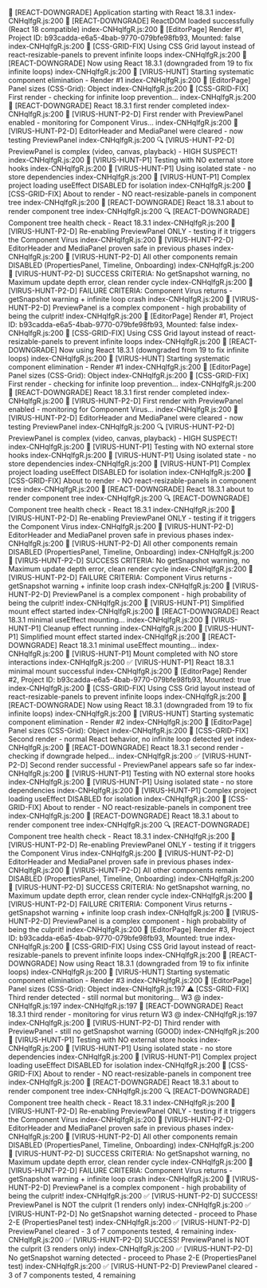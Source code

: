🚨 [REACT-DOWNGRADE] Application starting with React 18.3.1
index-CNHqlfgR.js:200 🚨 [REACT-DOWNGRADE] ReactDOM loaded successfully (React 18 compatible)
index-CNHqlfgR.js:200 🎯 [EditorPage] Render #1, Project ID: b93cadda-e6a5-4bab-9770-079bfe98fb93, Mounted: false
index-CNHqlfgR.js:200 🔧 [CSS-GRID-FIX] Using CSS Grid layout instead of react-resizable-panels to prevent infinite loops
index-CNHqlfgR.js:200 🚨 [REACT-DOWNGRADE] Now using React 18.3.1 (downgraded from 19 to fix infinite loops)
index-CNHqlfgR.js:200 🦠 [VIRUS-HUNT] Starting systematic component elimination - Render #1
index-CNHqlfgR.js:200 🎯 [EditorPage] Panel sizes (CSS-Grid): Object
index-CNHqlfgR.js:200 🔧 [CSS-GRID-FIX] First render - checking for infinite loop prevention...
index-CNHqlfgR.js:200 🚨 [REACT-DOWNGRADE] React 18.3.1 first render completed
index-CNHqlfgR.js:200 🦠 [VIRUS-HUNT-P2-D] First render with PreviewPanel enabled - monitoring for Component Virus...
index-CNHqlfgR.js:200 🦠 [VIRUS-HUNT-P2-D] EditorHeader and MediaPanel were cleared - now testing PreviewPanel
index-CNHqlfgR.js:200 🔍 [VIRUS-HUNT-P2-D] PreviewPanel is complex (video, canvas, playback) - HIGH SUSPECT!
index-CNHqlfgR.js:200 🦠 [VIRUS-HUNT-P1] Testing with NO external store hooks
index-CNHqlfgR.js:200 🦠 [VIRUS-HUNT-P1] Using isolated state - no store dependencies
index-CNHqlfgR.js:200 🦠 [VIRUS-HUNT-P1] Complex project loading useEffect DISABLED for isolation
index-CNHqlfgR.js:200 🚀 [CSS-GRID-FIX] About to render - NO react-resizable-panels in component tree
index-CNHqlfgR.js:200 🚀 [REACT-DOWNGRADE] React 18.3.1 about to render component tree
index-CNHqlfgR.js:200 🔍 [REACT-DOWNGRADE] Component tree health check - React 18.3.1
index-CNHqlfgR.js:200 🦠 [VIRUS-HUNT-P2-D] Re-enabling PreviewPanel ONLY - testing if it triggers the Component Virus
index-CNHqlfgR.js:200 🦠 [VIRUS-HUNT-P2-D] EditorHeader and MediaPanel proven safe in previous phases
index-CNHqlfgR.js:200 🦠 [VIRUS-HUNT-P2-D] All other components remain DISABLED (PropertiesPanel, Timeline, Onboarding)
index-CNHqlfgR.js:200 🦠 [VIRUS-HUNT-P2-D] SUCCESS CRITERIA: No getSnapshot warning, no Maximum update depth error, clean render cycle
index-CNHqlfgR.js:200 🦠 [VIRUS-HUNT-P2-D] FAILURE CRITERIA: Component Virus returns - getSnapshot warning + infinite loop crash
index-CNHqlfgR.js:200 🦠 [VIRUS-HUNT-P2-D] PreviewPanel is a complex component - high probability of being the culprit!
index-CNHqlfgR.js:200 🎯 [EditorPage] Render #1, Project ID: b93cadda-e6a5-4bab-9770-079bfe98fb93, Mounted: false
index-CNHqlfgR.js:200 🔧 [CSS-GRID-FIX] Using CSS Grid layout instead of react-resizable-panels to prevent infinite loops
index-CNHqlfgR.js:200 🚨 [REACT-DOWNGRADE] Now using React 18.3.1 (downgraded from 19 to fix infinite loops)
index-CNHqlfgR.js:200 🦠 [VIRUS-HUNT] Starting systematic component elimination - Render #1
index-CNHqlfgR.js:200 🎯 [EditorPage] Panel sizes (CSS-Grid): Object
index-CNHqlfgR.js:200 🔧 [CSS-GRID-FIX] First render - checking for infinite loop prevention...
index-CNHqlfgR.js:200 🚨 [REACT-DOWNGRADE] React 18.3.1 first render completed
index-CNHqlfgR.js:200 🦠 [VIRUS-HUNT-P2-D] First render with PreviewPanel enabled - monitoring for Component Virus...
index-CNHqlfgR.js:200 🦠 [VIRUS-HUNT-P2-D] EditorHeader and MediaPanel were cleared - now testing PreviewPanel
index-CNHqlfgR.js:200 🔍 [VIRUS-HUNT-P2-D] PreviewPanel is complex (video, canvas, playback) - HIGH SUSPECT!
index-CNHqlfgR.js:200 🦠 [VIRUS-HUNT-P1] Testing with NO external store hooks
index-CNHqlfgR.js:200 🦠 [VIRUS-HUNT-P1] Using isolated state - no store dependencies
index-CNHqlfgR.js:200 🦠 [VIRUS-HUNT-P1] Complex project loading useEffect DISABLED for isolation
index-CNHqlfgR.js:200 🚀 [CSS-GRID-FIX] About to render - NO react-resizable-panels in component tree
index-CNHqlfgR.js:200 🚀 [REACT-DOWNGRADE] React 18.3.1 about to render component tree
index-CNHqlfgR.js:200 🔍 [REACT-DOWNGRADE] Component tree health check - React 18.3.1
index-CNHqlfgR.js:200 🦠 [VIRUS-HUNT-P2-D] Re-enabling PreviewPanel ONLY - testing if it triggers the Component Virus
index-CNHqlfgR.js:200 🦠 [VIRUS-HUNT-P2-D] EditorHeader and MediaPanel proven safe in previous phases
index-CNHqlfgR.js:200 🦠 [VIRUS-HUNT-P2-D] All other components remain DISABLED (PropertiesPanel, Timeline, Onboarding)
index-CNHqlfgR.js:200 🦠 [VIRUS-HUNT-P2-D] SUCCESS CRITERIA: No getSnapshot warning, no Maximum update depth error, clean render cycle
index-CNHqlfgR.js:200 🦠 [VIRUS-HUNT-P2-D] FAILURE CRITERIA: Component Virus returns - getSnapshot warning + infinite loop crash
index-CNHqlfgR.js:200 🦠 [VIRUS-HUNT-P2-D] PreviewPanel is a complex component - high probability of being the culprit!
index-CNHqlfgR.js:200 🦠 [VIRUS-HUNT-P1] Simplified mount effect started
index-CNHqlfgR.js:200 🚨 [REACT-DOWNGRADE] React 18.3.1 minimal useEffect mounting...
index-CNHqlfgR.js:200 🦠 [VIRUS-HUNT-P1] Cleanup effect running
index-CNHqlfgR.js:200 🦠 [VIRUS-HUNT-P1] Simplified mount effect started
index-CNHqlfgR.js:200 🚨 [REACT-DOWNGRADE] React 18.3.1 minimal useEffect mounting...
index-CNHqlfgR.js:200 🦠 [VIRUS-HUNT-P1] Mount completed with NO store interactions
index-CNHqlfgR.js:200 ✅ [VIRUS-HUNT-P1] React 18.3.1 minimal mount successful
index-CNHqlfgR.js:200 🎯 [EditorPage] Render #2, Project ID: b93cadda-e6a5-4bab-9770-079bfe98fb93, Mounted: true
index-CNHqlfgR.js:200 🔧 [CSS-GRID-FIX] Using CSS Grid layout instead of react-resizable-panels to prevent infinite loops
index-CNHqlfgR.js:200 🚨 [REACT-DOWNGRADE] Now using React 18.3.1 (downgraded from 19 to fix infinite loops)
index-CNHqlfgR.js:200 🦠 [VIRUS-HUNT] Starting systematic component elimination - Render #2
index-CNHqlfgR.js:200 🎯 [EditorPage] Panel sizes (CSS-Grid): Object
index-CNHqlfgR.js:200 🔧 [CSS-GRID-FIX] Second render - normal React behavior, no infinite loop detected yet
index-CNHqlfgR.js:200 🚨 [REACT-DOWNGRADE] React 18.3.1 second render - checking if downgrade helped...
index-CNHqlfgR.js:200 ✅ [VIRUS-HUNT-P2-D] Second render successful - PreviewPanel appears safe so far
index-CNHqlfgR.js:200 🦠 [VIRUS-HUNT-P1] Testing with NO external store hooks
index-CNHqlfgR.js:200 🦠 [VIRUS-HUNT-P1] Using isolated state - no store dependencies
index-CNHqlfgR.js:200 🦠 [VIRUS-HUNT-P1] Complex project loading useEffect DISABLED for isolation
index-CNHqlfgR.js:200 🚀 [CSS-GRID-FIX] About to render - NO react-resizable-panels in component tree
index-CNHqlfgR.js:200 🚀 [REACT-DOWNGRADE] React 18.3.1 about to render component tree
index-CNHqlfgR.js:200 🔍 [REACT-DOWNGRADE] Component tree health check - React 18.3.1
index-CNHqlfgR.js:200 🦠 [VIRUS-HUNT-P2-D] Re-enabling PreviewPanel ONLY - testing if it triggers the Component Virus
index-CNHqlfgR.js:200 🦠 [VIRUS-HUNT-P2-D] EditorHeader and MediaPanel proven safe in previous phases
index-CNHqlfgR.js:200 🦠 [VIRUS-HUNT-P2-D] All other components remain DISABLED (PropertiesPanel, Timeline, Onboarding)
index-CNHqlfgR.js:200 🦠 [VIRUS-HUNT-P2-D] SUCCESS CRITERIA: No getSnapshot warning, no Maximum update depth error, clean render cycle
index-CNHqlfgR.js:200 🦠 [VIRUS-HUNT-P2-D] FAILURE CRITERIA: Component Virus returns - getSnapshot warning + infinite loop crash
index-CNHqlfgR.js:200 🦠 [VIRUS-HUNT-P2-D] PreviewPanel is a complex component - high probability of being the culprit!
index-CNHqlfgR.js:200 🎯 [EditorPage] Render #3, Project ID: b93cadda-e6a5-4bab-9770-079bfe98fb93, Mounted: true
index-CNHqlfgR.js:200 🔧 [CSS-GRID-FIX] Using CSS Grid layout instead of react-resizable-panels to prevent infinite loops
index-CNHqlfgR.js:200 🚨 [REACT-DOWNGRADE] Now using React 18.3.1 (downgraded from 19 to fix infinite loops)
index-CNHqlfgR.js:200 🦠 [VIRUS-HUNT] Starting systematic component elimination - Render #3
index-CNHqlfgR.js:200 🎯 [EditorPage] Panel sizes (CSS-Grid): Object
index-CNHqlfgR.js:197 ⚠️ [CSS-GRID-FIX] Third render detected - still normal but monitoring...
W3 @ index-CNHqlfgR.js:197
index-CNHqlfgR.js:197 🚨 [REACT-DOWNGRADE] React 18.3.1 third render - monitoring for virus return
W3 @ index-CNHqlfgR.js:197
index-CNHqlfgR.js:200 🦠 [VIRUS-HUNT-P2-D] Third render with PreviewPanel - still no getSnapshot warning (GOOD)
index-CNHqlfgR.js:200 🦠 [VIRUS-HUNT-P1] Testing with NO external store hooks
index-CNHqlfgR.js:200 🦠 [VIRUS-HUNT-P1] Using isolated state - no store dependencies
index-CNHqlfgR.js:200 🦠 [VIRUS-HUNT-P1] Complex project loading useEffect DISABLED for isolation
index-CNHqlfgR.js:200 🚀 [CSS-GRID-FIX] About to render - NO react-resizable-panels in component tree
index-CNHqlfgR.js:200 🚀 [REACT-DOWNGRADE] React 18.3.1 about to render component tree
index-CNHqlfgR.js:200 🔍 [REACT-DOWNGRADE] Component tree health check - React 18.3.1
index-CNHqlfgR.js:200 🦠 [VIRUS-HUNT-P2-D] Re-enabling PreviewPanel ONLY - testing if it triggers the Component Virus
index-CNHqlfgR.js:200 🦠 [VIRUS-HUNT-P2-D] EditorHeader and MediaPanel proven safe in previous phases
index-CNHqlfgR.js:200 🦠 [VIRUS-HUNT-P2-D] All other components remain DISABLED (PropertiesPanel, Timeline, Onboarding)
index-CNHqlfgR.js:200 🦠 [VIRUS-HUNT-P2-D] SUCCESS CRITERIA: No getSnapshot warning, no Maximum update depth error, clean render cycle
index-CNHqlfgR.js:200 🦠 [VIRUS-HUNT-P2-D] FAILURE CRITERIA: Component Virus returns - getSnapshot warning + infinite loop crash
index-CNHqlfgR.js:200 🦠 [VIRUS-HUNT-P2-D] PreviewPanel is a complex component - high probability of being the culprit!
index-CNHqlfgR.js:200 ✅ [VIRUS-HUNT-P2-D] SUCCESS! PreviewPanel is NOT the culprit (1 renders only)
index-CNHqlfgR.js:200 ✅ [VIRUS-HUNT-P2-D] No getSnapshot warning detected - proceed to Phase 2-E (PropertiesPanel test)
index-CNHqlfgR.js:200 ✅ [VIRUS-HUNT-P2-D] PreviewPanel cleared - 3 of 7 components tested, 4 remaining
index-CNHqlfgR.js:200 ✅ [VIRUS-HUNT-P2-D] SUCCESS! PreviewPanel is NOT the culprit (3 renders only)
index-CNHqlfgR.js:200 ✅ [VIRUS-HUNT-P2-D] No getSnapshot warning detected - proceed to Phase 2-E (PropertiesPanel test)
index-CNHqlfgR.js:200 ✅ [VIRUS-HUNT-P2-D] PreviewPanel cleared - 3 of 7 components tested, 4 remaining